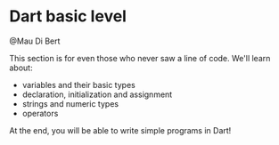 # Dart basic level

@Mau Di Bert

This section is for even those who never saw a line of code. We'll learn about:

- variables and their basic types
- declaration, initialization and assignment
- strings and numeric types
- operators

At the end, you will be able to write simple programs in Dart!
